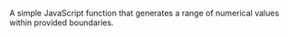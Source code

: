 A simple JavaScript function that generates a range of numerical values within provided boundaries.
